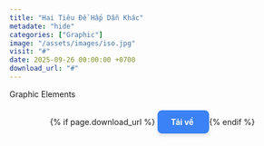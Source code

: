 ```yaml
---
title: "Hai Tiêu Đề Hấp Dẫn Khác"
metadate: "hide"
categories: ["Graphic"]
image: "/assets/images/iso.jpg"
visit: "#"
date: 2025-09-26 00:00:00 +0700
download_url: "#"
---
```


Graphic Elements

<div style="text-align: center; margin-top: 2rem;">
    {% if page.download_url %}
    <a href="{{ page.download_url }}" class="btn" style="
        background-color: #3B82F6; /* Blue-500 */
        color: white;
        padding: 0.75rem 1.5rem;
        border-radius: 0.5rem;
        text-decoration: none;
        font-weight: bold;
        transition: background-color 0.3s;
        box-shadow: 0 4px 6px rgba(0, 0, 0, 0.1);
    ">
        <i class="fas fa-download"></i> Tải về
    </a>
    {% endif %}
</div>
